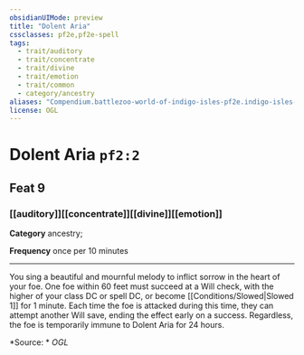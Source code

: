 ```yaml
---
obsidianUIMode: preview
title: "Dolent Aria"
cssclasses: pf2e,pf2e-spell
tags:
  - trait/auditory
  - trait/concentrate
  - trait/divine
  - trait/emotion
  - trait/common
  - category/ancestry
aliases: "Compendium.battlezoo-world-of-indigo-isles-pf2e.indigo-isles-feats.Item.6U6Vv5zR1BRYSLpH"
license: OGL
---
```

# Dolent Aria `pf2:2`
## Feat 9
### [[auditory]][[concentrate]][[divine]][[emotion]]

**Category** ancestry; 




**Frequency** once per 10 minutes

* * *

You sing a beautiful and mournful melody to inflict sorrow in the heart of your foe. One foe within 60 feet must succeed at a Will check, with the higher of your class DC or spell DC, or become [[Conditions/Slowed|Slowed 1]] for 1 minute. Each time the foe is attacked during this time, they can attempt another Will save, ending the effect early on a success. Regardless, the foe is temporarily immune to Dolent Aria for 24 hours.

*Source: *
*OGL*